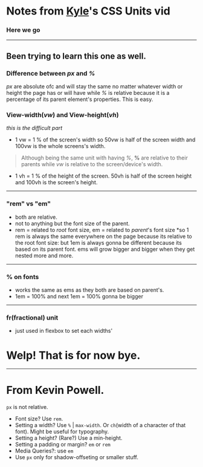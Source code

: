 # Notes from [Kyle](https://youtu.be/-GR52czEd-0?list=TLPQMTIxMjIwMjEdglL3IyoAHg)'s CSS Units vid

### Here we go

---
Been trying to learn this one as well.
---
### Difference between *px* and *%*

*px* are absolute ofc and will stay the same no matter whatever width or height the page has or will have while *%* is relative because it is a percentage of its parent element's properties. This is easy.

### View-width(*vw*) and View-height(*vh*)

*this is the difficult part*

- 1 vw = 1 % of the screen's width so 50vw is half of the screen width and 100vw is the whole screens's width.
>Although being the same unit with having *%*, **%** are relative to their parents while *vw* is relative to the screen/device's width.
- 1 vh = 1 % of the height of the screen. 50vh is half of the screen height and 100vh is the screen's height.

---
### "rem" vs "em"

- both are relative.
- not to anything but the font size of the parent. 
- rem = related to *root* font size, em = related to *parent*'s font size *so 1 rem is always the same everywhere on the page because its relative to the root font size: but 1em is always gonna be different because its based on its parent font. ems will grow bigger and bigger when they get nested more and more.
---
### % on fonts 

- works the same as ems as they both are based on parent's. 
- 1em = 100% and next 1em = 100% gonna be bigger

---
### fr(fractional) unit
- just used in flexbox to set each widths'

# Welp! That is for now bye.
---
# From Kevin Powell.
`px` is not relative.
- Font size? Use `rem`. 
- Setting a width? Use `%` | `max-width`. Or `ch`(width of a character of that font). Might be useful for typography.
- Setting a height? (Rare?) Use a min-height.
- Setting a padding or margin? `em` or `rem`
- Media Queries?: use `em`
- Use `px` only for shadow-offseting or smaller stuff.